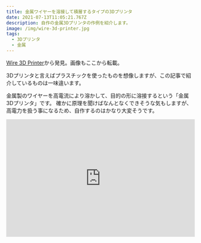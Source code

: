 ```yaml
---
title: 金属ワイヤーを溶接して積層するタイプの3Dプリンタ
date: 2021-07-13T11:05:21.767Z
description: 自作の金属3Dプリンタの作例を紹介します。
image: /img/wire-3d-printer.jpg
tags:
  - 3Dプリンタ
  - 金属
---
```

[Wire 3D Printer](https://hackaday.io/project/169412-wire-3d-printer)から発見。画像もここから転載。

3Dプリンタと言えばプラスチックを使ったものを想像しますが、この記事で紹介しているものは一味違います。

金属製のワイヤーを高電流により溶かして、目的の形に溶接するという「金属3Dプリンタ」です。
確かに原理を聞けばなんとなくできそうな気もしますが、高電力を扱う事になるため、自作するのはかなり大変そうです。

<iframe width="100%" height="315" src="https://www.youtube.com/embed/3FQGzJXFlGs" title="YouTube video player" frameborder="0" allow="accelerometer; autoplay; clipboard-write; encrypted-media; gyroscope; picture-in-picture" allowfullscreen></iframe>
